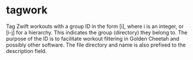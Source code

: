 # tagwork
Tag Zwift workouts with a group ID in the form [i], where i is an integer, or [i-j] for a hierarchy. This indicates the group (directory) they belong to. The purpose of the ID is to facilitate workout filtering in Golden Cheetah and possibly other software. The file directory and name is also prefixed to the description field.
